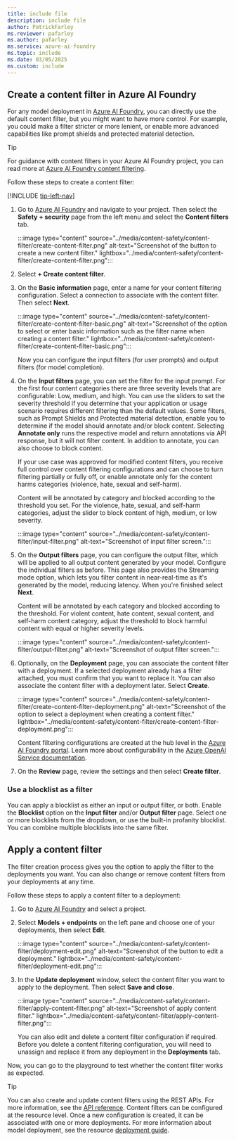```yaml
---
title: include file
description: include file
author: PatrickFarley
ms.reviewer: pafarley
ms.author: pafarley
ms.service: azure-ai-foundry
ms.topic: include
ms.date: 03/05/2025
ms.custom: include
---
```



## Create a content filter in Azure AI Foundry

For any model deployment in [Azure AI Foundry](https://ai.azure.com), you can directly use the default content filter, but you might want to have more control. For example, you could make a filter stricter or more lenient, or enable more advanced capabilities like prompt shields and protected material detection.

> [!TIP]
> For guidance with content filters in your Azure AI Foundry project, you can read more at [Azure AI Foundry content filtering](/azure/ai-studio/concepts/content-filtering).

Follow these steps to create a content filter:

[!INCLUDE [tip-left-nav](tip-left-nav.md)]

1. Go to [Azure AI Foundry](https://ai.azure.com) and navigate to your project. Then select the **Safety + security** page from the left menu and select the **Content filters** tab.

    :::image type="content" source="../media/content-safety/content-filter/create-content-filter.png" alt-text="Screenshot of the button to create a new content filter." lightbox="../media/content-safety/content-filter/create-content-filter.png":::
1. Select **+ Create content filter**.
1. On the **Basic information** page, enter a name for your content filtering configuration. Select a connection to associate with the content filter. Then select **Next**.

    :::image type="content" source="../media/content-safety/content-filter/create-content-filter-basic.png" alt-text="Screenshot of the option to select or enter basic information such as the filter name when creating a content filter." lightbox="../media/content-safety/content-filter/create-content-filter-basic.png":::

    Now you can configure the input filters (for user prompts) and output filters (for model completion). 
1. On the **Input filters** page, you can set the filter for the input prompt. For the first four content categories there are three severity levels that are configurable: Low, medium, and high. You can use the sliders to set the severity threshold if you determine that your application or usage scenario requires different filtering than the default values. 
    Some filters, such as Prompt Shields and Protected material detection, enable you to determine if the model should annotate and/or block content. Selecting **Annotate only** runs the respective model and return annotations via API response, but it will not filter content. In addition to annotate, you can also choose to block content.

    If your use case was approved for modified content filters, you receive full control over content filtering configurations and can choose to turn filtering partially or fully off, or enable annotate only for the content harms categories (violence, hate, sexual and self-harm).

    Content will be annotated by category and blocked according to the threshold you set. For the violence, hate, sexual, and self-harm categories, adjust the slider to block content of high, medium, or low severity.

    :::image type="content" source="../media/content-safety/content-filter/input-filter.png" alt-text="Screenshot of input filter screen.":::
1. On the **Output filters** page, you can configure the output filter, which will be applied to all output content generated by your model. Configure the individual filters as before. This page also provides the Streaming mode option, which lets you filter content in near-real-time as it's generated by the model, reducing latency. When you're finished select **Next**. 
    
    Content will be annotated by each category and blocked according to the threshold. For violent content, hate content, sexual content, and self-harm content category, adjust the threshold to block harmful content with equal or higher severity levels.

    :::image type="content" source="../media/content-safety/content-filter/output-filter.png" alt-text="Screenshot of output filter screen.":::
1. Optionally, on the **Deployment** page, you can associate the content filter with a deployment. If a selected deployment already has a filter attached, you must confirm that you want to replace it. You can also associate the content filter with a deployment later. Select **Create**.

    :::image type="content" source="../media/content-safety/content-filter/create-content-filter-deployment.png" alt-text="Screenshot of the option to select a deployment when creating a content filter." lightbox="../media/content-safety/content-filter/create-content-filter-deployment.png":::

    Content filtering configurations are created at the hub level in the [Azure AI Foundry portal](https://ai.azure.com). Learn more about configurability in the [Azure OpenAI Service documentation](/azure/ai-services/openai/how-to/content-filters).


1. On the **Review** page, review the settings and then select **Create filter**.

### Use a blocklist as a filter

You can apply a blocklist as either an input or output filter, or both. Enable the **Blocklist** option on the **Input filter** and/or **Output filter** page. Select one or more blocklists from the dropdown, or use the built-in profanity blocklist. You can combine multiple blocklists into the same filter.

## Apply a content filter

The filter creation process gives you the option to apply the filter to the deployments you want. You can also change or remove content filters from your deployments at any time.

Follow these steps to apply a content filter to a deployment:

1. Go to [Azure AI Foundry](https://ai.azure.com) and select a project.
1. Select **Models + endpoints** on the left pane and choose one of your deployments, then select **Edit**.

    :::image type="content" source="../media/content-safety/content-filter/deployment-edit.png" alt-text="Screenshot of the button to edit a deployment." lightbox="../media/content-safety/content-filter/deployment-edit.png":::

1. In the **Update deployment** window, select the content filter you want to apply to the deployment. Then select **Save and close**.

    :::image type="content" source="../media/content-safety/content-filter/apply-content-filter.png" alt-text="Screenshot of apply content filter." lightbox="../media/content-safety/content-filter/apply-content-filter.png":::

    You can also edit and delete a content filter configuration if required. Before you delete a content filtering configuration, you will need to unassign and replace it from any deployment in the **Deployments** tab.

Now, you can go to the playground to test whether the content filter works as expected.

> [!TIP]
> You can also create and update content filters using the REST APIs. For more information, see the [API reference](/rest/api/aiservices/accountmanagement/rai-policies/create-or-update). Content filters can be configured at the resource level. Once a new configuration is created, it can be associated with one or more deployments. For more information about model deployment, see the resource [deployment guide](../../ai-services/openai/how-to/create-resource.md). 